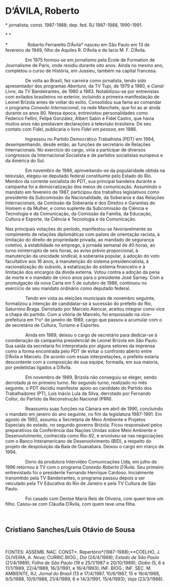 D’ÁVILA, Roberto
================

\* jornalista; const. 1987-1988; dep. fed. RJ 1987-1988, 1990-1991.

* *

*                Roberto Ferraretto D’Ávila* nasceu em São Paulo em 13
de fevereiro de 1949, filho de Aquiles R. D’Ávila e de Iacis M. F.
D’Ávila.

                Em 1975 formou-se em jornalismo pela École de Formation
de Journalisme de Paris, onde residiu durante oito anos. Ainda no mesmo
ano, completou o curso de História, em Jussieu, também na capital
francesa.

                De volta ao Brasil, fez carreira como jornalista, tendo
sido apresentador dos programas *Abertura*, da TV Tupi, de 1979 a 1980,
e *Canal Livre*, da TV Bandeirantes, de 1980 a 1983. Notabilizou-se por
entrevistas com exilados brasileiros no exterior, incluindo a primeira
manifestação de Leonel Brizola antes de voltar do exílio. Consolidou sua
fama ao comandar o programa *Conexão Internacional*, na rede Manchete,
que foi ao ar ainda durante os anos 80. Nessa época, entrevistou
personalidades como Federico Fellini, Felipe González, Albert Sabin e
Fidel Castro, que havia muitos anos não prestavam declarações à
televisão brasileira. De seu contato com Fidel, publicaria o livro
*Fidel em pessoa*, em 1986.

                Ingressou no Partido Democrático Trabalhista (PDT) em
1984, desempenhando, desde então, as funções de secretário de Relações
Internacionais. No exercício do cargo, viria a participar de diversos
congressos da Internacional Socialista e de partidos socialistas
europeus e da América do Sul.

                Em novembro de 1986, aproveitando-se da popularidade
obtida na televisão, elegeu-se deputado federal constituinte pelo Estado
do Rio. Membro da corrente socialista do PDT, sua principal bandeira
durante a campanha foi a democratização dos meios de comunicação.
Assumindo o mandato em fevereiro de 1987, participou dos trabalhos
legislativos como presidente da Subcomissão da Nacionalidade, da
Soberania e das Relações Internacionais, da Comissão da Soberania e dos
Direitos e Garantias do Homem e da Mulher, e como suplente da
Subcomissão da Ciência e Tecnologia e da Comunicação, da Comissão da
Família, da Educação, Cultura e Esporte, da Ciência e Tecnologia e da
Comunicação.

Nas principais votações do período, manifestou-se favoravelmente ao
rompimento de relações diplomáticas com países de orientação racista, à
limitação do direito de propriedade privada, ao mandado de segurança
coletivo, à estabilidade no emprego, à jornada semanal de 40 horas, ao
turno ininterrupto de seis horas, ao aviso prévio proporcional, à
manutenção da unicidade sindical, à soberania popular, à adoção do voto
facultativo aos 16 anos, à manutenção do sistema presidencialista, à
nacionalização do subsolo, à estatização do sistema financeiro e à
limitação dos encargos da dívida externa. Votou contra a adoção da pena
de morte e o mandato de cinco anos para o presidente José Sarney. Com a
promulgação da nova Carta em 5 de outubro de 1988, continuou no
exercício de seu mandato ordinário como deputado federal.

                Tendo em vista as eleições municipais de novembro
seguinte, formalizou a intenção de candidatar-se à sucessão do prefeito
do Rio, Saturnino Braga. Derrotado por Marcelo Alencar, aceitou integrar
como vice a chapa do partido. Com a vitória de Marcelo, foi empossado na
vice-prefeitura em 1^o^ de janeiro de 1989, cargo que passou a acumular
com o de secretário de Cultura, Turismo e Esportes.

                Ainda em 1989, deixou o cargo de secretário para
dedicar-se à coordenação da campanha presidencial de Leonel Brizola em
São Paulo. Sua saída da secretaria foi interpretada por alguns setores
da imprensa como a forma encontrada pelo PDT de evitar o confronto
aberto entre D’Ávila e Marcelo. De acordo com essas interpretações, o
prefeito estaria descontente com a composição de sua equipe, formada, em
sua maioria, por pedetistas ligados a D’Ávila.

                Em novembro de 1989, Brizola não conseguiu se eleger,
sendo derrotado já no primeiro turno. No segundo turno, realizado no mês
seguinte, o PDT decidiu manifestar apoio ao candidato do Partido dos
Trabalhadores (PT), Luís Inácio Lula da Silva, derrotado por Fernando
Collor, do Partido da Reconstrução Nacional (PRN).

                Reassumiu suas funções na Câmara em abril de 1990,
concluindo o mandato em janeiro do ano seguinte, no fim da legislatura
1987-1991. Em agosto de 1992, assumiu a Secretaria de Meio Ambiente e
Projetos Especiais do estado, no segundo governo Brizola. Ficou
responsável pelos preparativos da Conferência das Nações Unidas sobre
Meio Ambiente e Desenvolvimento, conhecida como Rio-92, e envolveu-se
nas negociações com o Banco Interamericano de Desenvolvimento (BID), a
respeito do projeto de despoluição da Baía de Guanabara. Deixou o cargo
em março de 1994.

                Dono da produtora Intervídeo Comunicações Ltda, em julho
de 1996 retornou à TV com o programa *Conexão Roberto D’Ávila*. Seu
primeiro entrevistado foi o presidente Fernando Henrique Cardoso.
Inicialmente transmitido pela TV Bandeirantes, o programa passou depois
a ser veiculado pela TV Educativa do Rio de Janeiro e pela TV Cultura de
São Paulo.

                Foi casado com Denise Maria Reis de Oliveira, com quem
teve um filho. Casou-se com Cláudia D’Ávila, com quem teve uma filha.

               

Cristiano Sanches/Luís Otávio de Sousa
--------------------------------------

 

FONTES: ASSEMB. NAC. CONST*. Repertório*(1987-1988);**COELHO, J.
OLIVEIRA, A. *Nova*; CURRIC.BIOG.; *Dia* (24/4/1988); *Estado de São
Paulo* (21/4/1989); *Folha de São Paulo* (19 e 25/1/1987 e 20/10/1989);
*Globo* (5, 6 e 11/1/1989, 22/4/1989, 16/3/1991, e 16/4/1993); INF.
BIOG.; INF. SEC. M. AMBIENTE, RJ; *Jornal do Brasil* (13 e 17/4/1987,
10/6/1987, 15 e 19/4/1988, 9/5/1988, 10/9/1988, 21/4/1989, 6 e
14/3/1991, 15/4/1993); *Veja* (23/3/1988).

 
